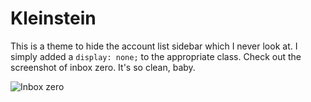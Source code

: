 # Kleinstein
This is a theme to hide the account list sidebar which I never look at. I simply added a `display: none;` to the appropriate class. Check out the screenshot of inbox zero. It's so clean, baby. 

![Inbox zero](http://i.imgur.com/EYDTGj4.png)
